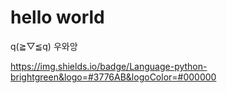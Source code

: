 # hello world
q(≧▽≦q) 우와앙

https://img.shields.io/badge/Language-python-brightgreen&logo=#3776AB&logoColor=#000000
